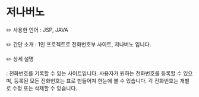# 저나버노

✏️ 사용한 언어 : JSP, JAVA

✏️ 간단 소개 : 1인 프로젝트로 전화번호부 사이트, 저나버노 입니다.

✏️ 상세 설명

: 전화번호를 기록할 수 있는 사이트입니다. 사용자가 원하는 전화번호를 등록할 수 있으며, 
등록된 모든 전화번호는 표로 만들어져 한눈에 볼 수 있습니다. 각 전화번호는 개별로 수정 또는 삭제할 수 있습니다. 

